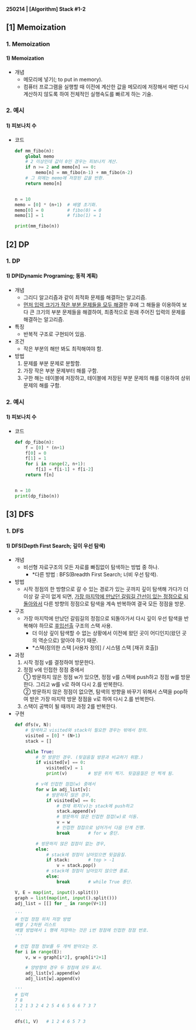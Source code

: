 **250214 | [Algorithm] Stack #1-2**

## [1] Memoization
### 1. Memoization
#### 1) Memoization
- 개념
    - 메모리에 넣기(; to put in memory).
    - 컴퓨터 프로그램을 실행할 때 이전에 계산한 값을 메모리에 저장해서 매번 다시 계산하지 않도록 하여 전체적인 실행속도를 빠르게 하는 기술.
  
### 2. 예시
#### 1) 피보나치 수
- 코드
    ```python
    def mm_fibo(n):
        global memo
        # 2 이상인데 값이 0인 경우는 피보나치 계산.
        if n >= 2 and memo[n] == 0:
            memo[n] = mm_fibo(n-1) + mm_fibo(n-2)
        # 그 외에는 memo에 저장된 값을 반환.
        return memo[n]


    n = 10
    memo = [0] * (n+1)  # 배열 초기화.
    memo[0] = 0         # fibo(0) = 0
    memo[1] = 1         # fibo(1) = 1

    print(mm_fibo(n))
    ```

## [2] DP
### 1. DP
#### 1) DP(Dynamic Programing; 동적 계획)
- 개념
    - 그리디 알고리즘과 같이 최적화 문제를 해결하는 알고리즘.
    - <ins>먼저 입력 크기가 작은 부분 문제들을 모두 해결</ins>한 후에 그 해들을 이용하여 보다 큰 크기의 부분 문제들을 해결하여, 최종적으로 원래 주어진 입력의 문제를 해결하는 알고리즘.
- 특징
    - 반복적 구조로 구현되어 있음.
- 조건
    - 작은 부분의 해만 봐도 최적해여야 함.
- 방법
    1. 문제를 부분 문제로 분할함.
    2. 가장 작은 부분 문제부터 해를 구함.
    3. 구한 해는 테이블에 저장하고, 테이블에 저장된 부분 문제의 해를 이용하여 상위 문제의 해를 구함.

### 2. 예시
#### 1) 피보나치 수
- 코드
    ```python
    def dp_fibo(n):
        f = [0] * (n+1)
        f[0] = 0
        f[1] = 1
        for i in range(2, n+1):
            f[i] = f[i-1] + f[i-2]
        return f[n]


    n = 10
    print(dp_fibo(n))
    ```

## [3] DFS
### 1. DFS
#### 1) DFS(Depth First Search; 깊이 우선 탐색)
- 개념
    - 비선형 자료구조의 모든 자료를 빠짐없이 탐색하는 방법 중 하나.
        - *다른 방법 : BFS(Breadth First Search; 너비 우선 탐색).
- 방법
    - 시작 정점의 한 방향으로 갈 수 있는 경로가 있는 곳까지 깊이 탐색해 가다가 더 이상 갈 곳이 없게 되면, <ins>가장 마지막에 만났던 갈림길 간선이 있는 정점으로 되돌아와서</ins> 다른 방향의 정점으로 탐색을 계속 반복하여 결국 모든 정점을 방문.
- 구조
    - 가장 마지막에 만났던 갈림길의 정점으로 되돌아가서 다시 깊이 우선 탐색을 반복해야 하므로 <ins>후입선출</ins> 구조의 스택 사용.
        - 더 이상 깊이 탐색할 수 없는 상황에서 이전에 왔던 곳이 어디인지(왔던 곳의 역순으로) 알아야 하기 때문.
        - *스택(정의한 스택 [사용자 정의] / 시스템 스택 [재귀 호출])
- 과정
    1. 시작 정점 v를 결정하여 방문한다.
    2. 정점 v에 인접한 정점 중에서<br>
        ① 방문하지 않은 정점 w가 있으면, 정점 v를 스택에 push하고 정점 w를 방문한다. 그리고 w를 v로 하여 다시 2.를 반복한다.<br>
        ② 방문하지 않은 정점이 없으면, 탐색의 방향을 바꾸기 위해서 스택을 pop하여 받은 가장 마지막 방문 정점을 v로 하여 다시 2.를 반복한다.
    3. 스택이 공백이 될 때까지 과정 2를 반복한다.
- 구현
    ```python
    def dfs(v, N):
        # 탐색하고 visited와 stack이 필요한 경우는 밖에서 정의.
        visited = [0] * (N+1)
        stack = []

        while True:
            # 첫 방문인 경우. (뒷걸음질 방문과 비교하기 위함.)
            if visited[v] == 0:
                visited[v] = 1
                print(v)        # 방문 위치 찍기. 뒷걸음질은 안 찍게 됨.

            # v에 인접한 점접(w) 중에서
            for w in adj_list[v]:
                # 방문하지 않은 경우,
                if visited[w] == 0:
                    # 현재 위치(v)는 stack에 push하고
                    stack.append(v)
                    # 방문하지 않은 인접한 점접(w)로 이동.
                    v = w
                    # 인접한 점접으로 넘어가서 다음 단계 진행.
                    break       # for w 중단.

            # 방문하지 않은 접점이 없는 경우,
            else:
                # stack에 정점이 남아있으면 뒷걸음질.
                if stack:       # top > -1
                    v = stack.pop()
                # stack에 정점이 남아있지 않으면 종료.
                else:
                    break       # while True 중단.

    V, E = map(int, input().split())
    graph = list(map(int, input().split()))
    adj_list = [[] for _ in range(V+1)]

    '''
    # 인접 정점 위치 저장 방법
    배열 / 2차원 리스트
    배열 방법에서 i 행에 저장하는 것은 i번 정점에 인접한 정점 번호.
    '''

    # 인접 정점 정보를 두 개씩 받아오는 것.
    for i in range(E):
        v, w = graph[i*2], graph[i*2+1]

        # 양방향의 경우 두 정점에 모두 표시.
        adj_list[v].append(w)
        adj_list[w].append(v)

    '''
    # 입력
    7 8
    1 2 1 3 2 4 2 5 4 6 5 6 6 7 3 7
    '''

    dfs(1, V)   # 1 2 4 6 5 7 3
    ```

